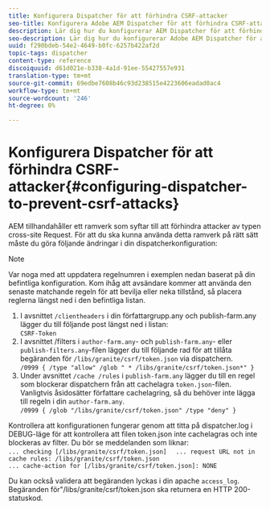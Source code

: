 ```yaml
---
title: Konfigurera Dispatcher för att förhindra CSRF-attacker
seo-title: Konfigurera Adobe AEM Dispatcher för att förhindra CSRF-attacker
description: Lär dig hur du konfigurerar AEM Dispatcher för att förhindra attacker som leder till cross-site request-attacker.
seo-description: Lär dig hur du konfigurerar Adobe AEM Dispatcher för att förhindra attacker som leder till cross-site request-attacker.
uuid: f290bdeb-54e2-4649-b0fc-6257b422af2d
topic-tags: dispatcher
content-type: reference
discoiquuid: d61d021e-b338-4a1d-91ee-55427557e931
translation-type: tm+mt
source-git-commit: 69edbe7608b46c93d238515e4223606eadad0ac4
workflow-type: tm+mt
source-wordcount: '246'
ht-degree: 0%

---
```



# Konfigurera Dispatcher för att förhindra CSRF-attacker{#configuring-dispatcher-to-prevent-csrf-attacks}

AEM tillhandahåller ett ramverk som syftar till att förhindra attacker av typen cross-site Request. För att du ska kunna använda detta ramverk på rätt sätt måste du göra följande ändringar i din dispatcherkonfiguration:

>[!NOTE]
>
>Var noga med att uppdatera regelnumren i exemplen nedan baserat på din befintliga konfiguration. Kom ihåg att avsändare kommer att använda den senaste matchande regeln för att bevilja eller neka tillstånd, så placera reglerna längst ned i den befintliga listan.

1. I avsnittet `/clientheaders` i din författargrupp.any och publish-farm.any lägger du till följande post längst ned i listan:\
   `CSRF-Token`
1. I avsnittet /filters i `author-farm.any`- och `publish-farm.any`- eller `publish-filters.any`-filen lägger du till följande rad för att tillåta begäranden för `/libs/granite/csrf/token.json` via dispatchern.\
   `/0999 { /type "allow" /glob " * /libs/granite/csrf/token.json*" }`
1. Under avsnittet `/cache /rules` i `publish-farm.any` lägger du till en regel som blockerar dispatchern från att cachelagra `token.json`-filen. Vanligtvis åsidosätter författare cachelagring, så du behöver inte lägga till regeln i din `author-farm.any`.\
   `/0999 { /glob "/libs/granite/csrf/token.json" /type "deny" }`

Kontrollera att konfigurationen fungerar genom att titta på dispatcher.log i DEBUG-läge för att kontrollera att filen token.json inte cachelagras och inte blockeras av filter. Du bör se meddelanden som liknar:\
`... checking [/libs/granite/csrf/token.json]  `
`... request URL not in cache rules: /libs/granite/csrf/token.json`\
`... cache-action for [/libs/granite/csrf/token.json]: NONE`

Du kan också validera att begäranden lyckas i din apache `access_log`. Begäranden för&quot;/libs/granite/csrf/token.json ska returnera en HTTP 200-statuskod.
